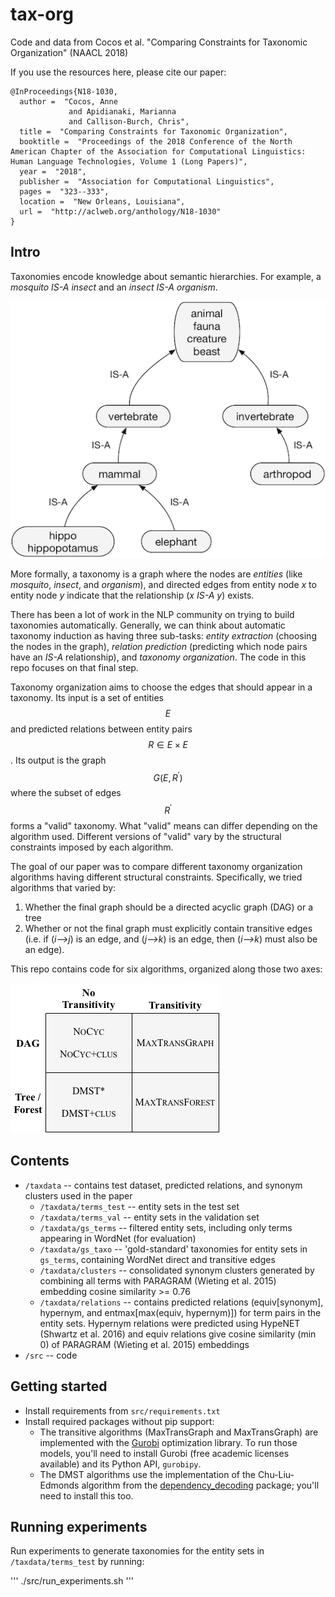 # tax-org

Code and data from Cocos et al. "Comparing Constraints for Taxonomic Organization" (NAACL 2018)

If you use the resources here, please cite our paper:

```
@InProceedings{N18-1030,
  author =  "Cocos, Anne
             and Apidianaki, Marianna
             and Callison-Burch, Chris",
  title =  "Comparing Constraints for Taxonomic Organization",
  booktitle =  "Proceedings of the 2018 Conference of the North American Chapter of the Association for Computational Linguistics: Human Language Technologies, Volume 1 (Long Papers)",
  year =  "2018",
  publisher =  "Association for Computational Linguistics",
  pages =  "323--333",
  location =  "New Orleans, Louisiana",
  url =  "http://aclweb.org/anthology/N18-1030"
}
```

## Intro

Taxonomies encode knowledge about semantic hierarchies. For example,
a *mosquito* *IS-A* *insect* and an *insect* *IS-A* *organism*.

![Taxonomy example](./images/taxo.png "A bit of taxonomy")

More formally, a taxonomy is a graph where the nodes are *entities* (like 
*mosquito*, *insect*, and *organism*), and directed edges from entity
node *x* to entity node *y* indicate that the relationship (*x* *IS-A* *y*) exists.

There has been a lot of work in the NLP community on trying to build
taxonomies automatically. Generally, we can think about automatic taxonomy
induction as having three sub-tasks: *entity extraction* (choosing the nodes
in the graph), *relation prediction* (predicting which node pairs have an *IS-A*
relationship), and *taxonomy organization*. The code in this repo focuses
on that final step.

Taxonomy organization aims to choose the edges that should appear in a taxonomy. Its
input is a set of entities $$E$$ and predicted relations between entity pairs $$R \in E \times E$$.
Its output is the graph $$G(E, R^\prime)$$ where the subset of edges $$R^\prime$$ forms 
a "valid" taxonomy. What "valid" means can differ depending on the algorithm used. Different
versions of "valid" vary by the structural constraints imposed by each algorithm.

The goal of our paper was to compare different taxonomy organization algorithms having
different structural constraints. Specifically, we tried algorithms that varied by:

1. Whether the final graph should be a directed acyclic graph (DAG) or a tree
2. Whether or not the final graph must explicitly contain transitive edges (i.e. if (*i-->j*) is an edge, and (*j-->k*) is an edge, then (*i-->k*) must also be an edge).

This repo contains code for six algorithms, organized along those two axes:

![Algorithm classification](./images/classification.png "Algorithm classification")

## Contents

- `/taxdata` -- contains test dataset, predicted relations, and synonym clusters used in the paper
  - `/taxdata/terms_test` -- entity sets in the test set
  - `/taxdata/terms_val` -- entity sets in the validation set
  - `/taxdata/gs_terms` -- filtered entity sets, including only terms appearing in WordNet (for evaluation)
  - `/taxdata/gs_taxo` -- 'gold-standard' taxonomies for entity sets in `gs_terms`, containing WordNet direct and transitive edges
  - `/taxdata/clusters` -- consolidated synonym clusters generated by combining all terms with PARAGRAM (Wieting et al. 2015) embedding cosine similarity >= 0.76
  - `/taxdata/relations` -- contains predicted relations (equiv[synonym], hypernym, and entmax[max(equiv, hypernym)]) for term pairs in the entity sets. Hypernym relations were predicted using HypeNET (Shwartz et al. 2016) and equiv relations give cosine similarity (min 0) of PARAGRAM (Wieting et al. 2015) embeddings 
- `/src` -- code

## Getting started

- Install requirements from `src/requirements.txt`
- Install required packages without pip support:
  - The transitive algorithms (MaxTransGraph and MaxTransGraph) are implemented with the [Gurobi](http://www.gurobi.com) optimization library. To run those models, you'll need to install Gurobi (free academic licenses available) and its Python API, `gurobipy`. 
  - The DMST algorithms use the implementation of the Chu-Liu-Edmonds algorithm from the [dependency\_decoding](https://github.com/andersjo/dependency_decoding) package; you'll need to install this too.

## Running experiments

Run experiments to generate taxonomies for the entity sets in `/taxdata/terms_test` by running:

'''
./src/run_experiments.sh
'''